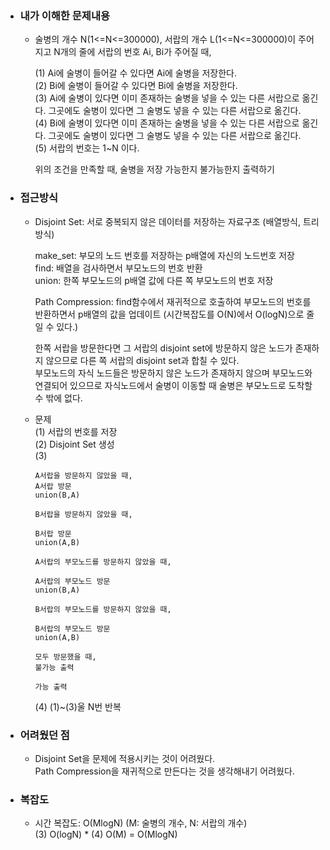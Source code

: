 - ### 내가 이해한 문제내용  
  - 술병의 개수 N(1<=N<=300000), 서랍의 개수 L(1<=N<=300000)이 주어지고 N개의 줄에 서랍의 번호 Ai, Bi가 주어질 때,     
      
    (1) Ai에 술병이 들어갈 수 있다면 Ai에 술병을 저장한다.  
    (2) Bi에 술병이 들어갈 수 있다면 Bi에 술병을 저장한다.  
    (3) Ai에 술병이 있다면 이미 존재하는 술병을 넣을 수 있는 다른 서랍으로 옮긴다. 그곳에도 술병이 있다면 그 술병도 넣을 수 있는 다른 서랍으로 옮긴다.  
    (4) Bi에 술병이 있다면 이미 존재하는 술병을 넣을 수 있는 다른 서랍으로 옮긴다. 그곳에도 술병이 있다면 그 술병도 넣을 수 있는 다른 서랍으로 옮긴다.  
    (5) 서랍의 번호는 1~N 이다.  
      
    위의 조건을 만족할 때, 술병을 저장 가능한지 불가능한지 출력하기  
    
- ### 접근방식  
  - Disjoint Set: 서로 중복되지 않은 데이터를 저장하는 자료구조  (배열방식, 트리방식)  
    
    make_set: 부모의 노드 번호를 저장하는 p배열에 자신의 노드번호 저장  
    find: 배열을 검사하면서 부모노드의 번호 반환  
    union: 한쪽 부모노드의 p배열 값에 다른 쪽 부모노드의 번호 저장  
    
    Path Compression: find함수에서 재귀적으로 호출하여 부모노드의 번호를 반환하면서 p배열의 값을 업데이트 (시간복잡도를 O(N)에서 O(logN)으로 줄일 수 있다.)  
        
    한쪽 서랍을 방문한다면 그 서랍의 disjoint set에 방문하지 않은 노드가 존재하지 않으므로 다른 쪽 서랍의 disjoint set과 합칠 수 있다.  
    부모노드의 자식 노드들은 방문하지 않은 노드가 존재하지 않으며 부모노드와 연결되어 있으므로 자식노드에서 술병이 이동할 때 술병은 부모노드로 도착할 수 밖에 없다.    
    
  - 문제   
    (1) 서랍의 번호를 저장  
    (2) Disjoint Set 생성  
    (3)     
           
        A서랍을 방문하지 않았을 때,  
        A서랍 방문  
        union(B,A)  
          
        B서랍을 방문하지 않았을 때,   
          
        B서랍 방문  
        union(A,B) 
          
        A서랍의 부모노드를 방문하지 않았을 때,  
          
        A서랍의 부모노드 방문  
        union(B,A)  
          
        B서랍의 부모노드를 방문하지 않았을 때,  
        
        B서랍의 부모노드 방문  
        union(A,B)  
        
        모두 방문했을 때,  
        불가능 출력  
        
        가능 출력  
    (4) (1)~(3)울 N번 반복     
    
- ### 어려웠던 점  
  - Disjoint Set을 문제에 적용시키는 것이 어려웠다.  
    Path Compression을 재귀적으로 만든다는 것을 생각해내기 어려웠다.  
    
- ### 복잡도  
  - 시간 복잡도: O(MlogN) (M: 술병의 개수, N: 서랍의 개수)  
    (3) O(logN) * (4) O(M) = O(MlogN)  
